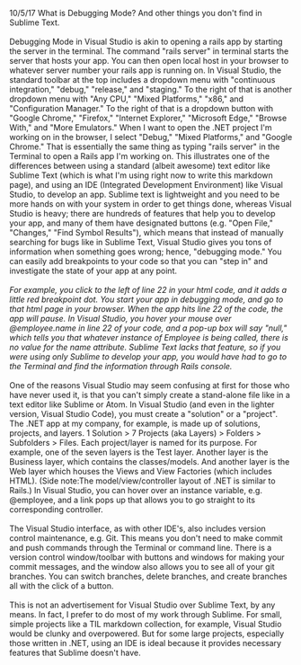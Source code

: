 10/5/17 What is Debugging Mode? And other things you don't find in Sublime Text.
<br>
<br>
Debugging Mode in Visual Studio is akin to opening a rails app by starting the server in the terminal. The command "rails server" in terminal starts the server that hosts your app. You can then open local host in your browser to whatever server number your rails app is running on. In Visual Studio, the standard toolbar at the top includes a dropdown menu with "continuous integration," "debug," "release," and "staging." To the right of that is another dropdown menu with "Any CPU," "Mixed Platforms," "x86," and "Configuration Manager." To the right of that is a dropdown button with "Google Chrome," "Firefox," "Internet Explorer," "Microsoft Edge," "Browse With," and "More Emulators." When I want to open the .NET project I'm working on in the browser, I select "Debug," "Mixed Platforms," and "Google Chrome." That is essentially the same thing as typing "rails server" in the Terminal to open a Rails app I'm working on. This illustrates one of the differences between using a standard (albeit awesome) text editor like Sublime Text (which is what I'm using right now to write this markdown page), and using an IDE (Integrated Development Environment) like Visual Studio, to develop an app. Sublime text is lightweight and you need to be more hands on with your system in order to get things done, whereas Visual Studio is heavy; there are hundreds of features that help you to develop your app, and many of them have designated buttons (e.g. "Open File," "Changes," "Find Symbol Results"), which means that instead of manually searching for bugs like in Sublime Text, Visual Studio gives you tons of information when something goes wrong; hence, "debugging mode." You can easily add breakpoints to your code so that you can "step in" and investigate the state of your app at any point. 
<br>
<br>
<i>For example, you click to the left of line 22 in your html code, and it adds a little red breakpoint dot. You start your app in debugging mode, and go to that html page in your browser. When the app hits line 22 of the code, the app will pause. In Visual Studio, you hover your mouse over @employee.name in line 22 of your code, and a pop-up box will say "null," which tells you that whatever instance of Employee is being called, there is no value for the name attribute. Sublime Text lacks that feature, so if you were using only Sublime to develop your app, you would have had to go to the Terminal and find the information through Rails console.</i>
<br>
<br>
One of the reasons Visual Studio may seem confusing at first for those who have never used it, is that you can't simply create a stand-alone file like in a text editor like Sublime or Atom. In Visual Studio (and even in the lighter version, Visual Studio Code), you must create a "solution" or a "project". The .NET app at my company, for example, is made up of solutions, projects, and layers. 1 Solution > 7 Projects (aka Layers) > Folders > Subfolders > Files. Each project/layer is named for its purpose. For example, one of the seven layers is the Test layer. Another layer is the Business layer, which contains the classes/models. And another layer is the Web layer which houses the Views and View Factories (which includes HTML). (Side note:The model/view/controller layout of .NET is similar to Rails.) In Visual Studio, you can hover over an instance variable, e.g. @employee, and a link pops up that allows you to go straight to its corresponding controller.
<br>
<br>
The Visual Studio interface, as with other IDE's, also includes version control maintenance, e.g. Git. This means you don't need to make commit and push commands through the Terminal or command line. There is a version control window/toolbar with buttons and windows for making your commit messages, and the window also allows you to see all of your git branches. You can switch branches, delete branches, and create branches all with the click of a button.
<br>
<br>
This is not an advertisement for Visual Studio over Sublime Text, by any means. In fact, I prefer to do most of my work through Sublime. For small, simple projects like a TIL markdown collection, for example, Visual Studio would be clunky and overpowered. But for some large projects, especially those written in .NET, using an IDE is ideal because it provides necessary features that Sublime doesn't have.